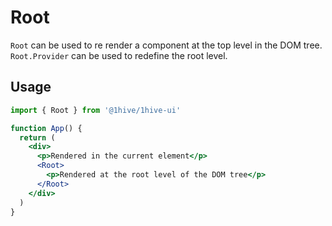 # Root

`Root` can be used to re render a component at the top level in the DOM tree. `Root.Provider` can be used to redefine the root level.

## Usage

```jsx
import { Root } from '@1hive/1hive-ui'

function App() {
  return (
    <div>
      <p>Rendered in the current element</p>
      <Root>
        <p>Rendered at the root level of the DOM tree</p>
      </Root>
    </div>
  )
}
```
